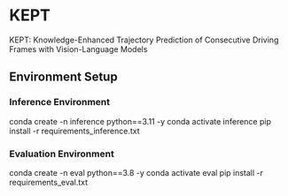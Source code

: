 # KEPT
KEPT: Knowledge-Enhanced Trajectory Prediction of Consecutive Driving Frames with Vision-Language Models
## Environment Setup
### Inference Environment

  conda create -n inference python==3.11 -y
  conda activate inference
  pip install -r requirements_inference.txt
  
### Evaluation Environment

  conda create -n eval python==3.8 -y
  conda activate eval
  pip install -r requirements_eval.txt

